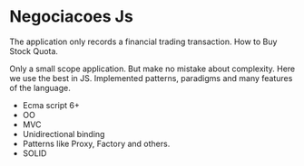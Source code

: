 # Negociacoes Js 

The application only records a financial trading transaction. How to Buy Stock Quota.

Only a small scope application. But make no mistake about complexity. Here we use the best in JS. Implemented patterns, paradigms and many features of the language.

- Ecma script 6+
- OO
- MVC
- Unidirectional binding
- Patterns like Proxy, Factory and others.
- SOLID
